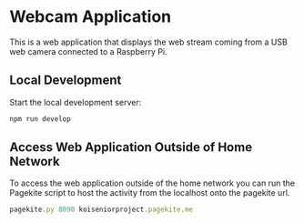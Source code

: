 # Webcam Application 
This is a web application that displays the web stream coming from a USB web camera connected to a Raspberry Pi. 

## Local Development
Start the local development server:
```javascript
npm run develop 
```

## Access Web Application Outside of Home Network
To access the web application outside of the home network you can run the Pagekite script to host the activity from the localhost onto the pagekite url.
```javascript
pagekite.py 8090 koiseniorproject.pagekite.me 
```